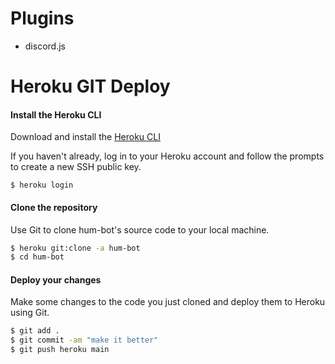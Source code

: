 # Plugins
- discord.js

# Heroku GIT Deploy
#### Install the Heroku CLI
Download and install the [Heroku CLI](https://devcenter.heroku.com/articles/heroku-command-line)

If you haven't already, log in to your Heroku account and follow the prompts to create a new SSH public key.
```
$ heroku login
```

#### Clone the repository
Use Git to clone hum-bot's source code to your local machine.
```zsh
$ heroku git:clone -a hum-bot
$ cd hum-bot
```

#### Deploy your changes
Make some changes to the code you just cloned and deploy them to Heroku using Git.
```zsh
$ git add .
$ git commit -am "make it better"
$ git push heroku main
```
